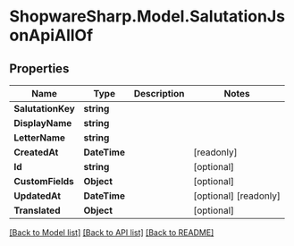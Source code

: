 # ShopwareSharp.Model.SalutationJsonApiAllOf

## Properties

Name | Type | Description | Notes
------------ | ------------- | ------------- | -------------
**SalutationKey** | **string** |  | 
**DisplayName** | **string** |  | 
**LetterName** | **string** |  | 
**CreatedAt** | **DateTime** |  | [readonly] 
**Id** | **string** |  | [optional] 
**CustomFields** | **Object** |  | [optional] 
**UpdatedAt** | **DateTime** |  | [optional] [readonly] 
**Translated** | **Object** |  | [optional] 

[[Back to Model list]](../../README.md#documentation-for-models) [[Back to API list]](../../README.md#documentation-for-api-endpoints) [[Back to README]](../../README.md)

